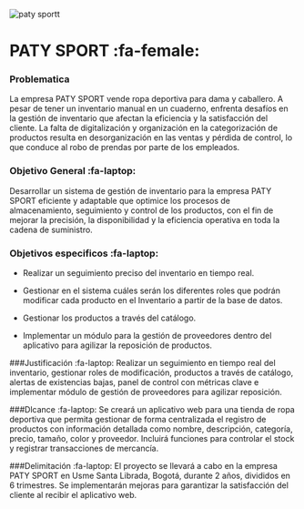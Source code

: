 ![paty sportt](https://github.com/142343/PATY-SPORT/assets/162383603/9d55e9fb-56f7-451a-b1de-824b268bfee5)
# PATY SPORT  :fa-female:
### Problematica


La empresa PATY SPORT vende ropa deportiva para dama y caballero. A pesar de tener un inventario manual en un cuaderno, enfrenta desafíos en la gestión de inventario que afectan la eficiencia y la satisfacción del cliente. La falta de digitalización y organización en la categorización de productos resulta en desorganización en las ventas y pérdida de control, lo que conduce al robo de prendas por parte de los empleados.


### Objetivo General  :fa-laptop:
Desarrollar un sistema de gestión de inventario para la empresa PATY SPORT eficiente y adaptable que optimice los procesos de almacenamiento, seguimiento y control de los productos, con el fin de mejorar la precisión, la disponibilidad y la eficiencia operativa en toda la cadena de suministro.


### Objetivos especificos  :fa-laptop:
- Realizar un seguimiento preciso del inventario en tiempo real.

- Gestionar en el sistema cuáles serán los diferentes roles que podrán modificar cada producto en el Inventario a partir de la base de datos.

- Gestionar los productos a través del catálogo.

- Implementar un módulo para la gestión de proveedores dentro del aplicativo para agilizar la reposición de productos.

###Justificación :fa-laptop:
Realizar un seguimiento en tiempo real del inventario, gestionar roles de modificación, productos a través de catálogo, alertas de existencias bajas, panel de control con métricas clave e implementar módulo de gestión de proveedores para agilizar reposición.

###Dlcance :fa-laptop:
 Se creará un aplicativo web para una tienda de ropa deportiva que permita gestionar de forma centralizada el registro de productos con información detallada como nombre, descripción, categoría, precio, tamaño, color y proveedor. Incluirá funciones para controlar el stock y registrar transacciones de mercancía.

###Delimitación :fa-laptop:
 El proyecto se llevará a cabo en la empresa PATY SPORT en Usme Santa Librada, Bogotá, durante 2 años, divididos en 6 trimestres. Se implementarán mejoras para garantizar la satisfacción del cliente al recibir el aplicativo web.

